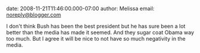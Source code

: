date: 2008-11-21T11:46:00.000-07:00
author: Melissa
email: noreply@blogger.com

I don't think Bush has been the best president but he has sure been a lot
better than the media has made it seemed. And they sugar coat Obama way too
much. But I agree it will be nice to not have so much negativity in the media.
